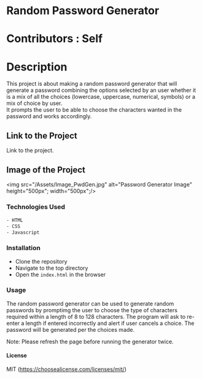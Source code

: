 # Random Password Generator

# Contributors : Self

# Description
This project is about making a random password generator that will generate a password combining the options selected by an user whether it is a mix of all the choices (lowercase, uppercase, numerical, symbols) or a mix of choice by user. <br>
It prompts the user to be able to choose the characters wanted in the password and works accordingly.

## Link to the Project
Link to the project.

## Image of the Project

<img src="/Assets/Image_PwdGen.jpg" alt="Password Generator Image" height="500px"; width="500px";/>

### Technologies Used
    - HTML
    - CSS
    - Javascript

### Installation

 - Clone the repository
 - Navigate to the top directory
 - Open the `index.html` in the browser

### Usage

The random password generator can be used to generate random passwords by promptimg the user to choose the type of characters required within a length of 8 to 128 characters. The program will ask to re-enter a length if entered incorrectly and alert if user cancels a choice. The password will be generated per the choices made.

Note: Please refresh the page before running the generator twice.

#### License 
 MIT (https://choosealicense.com/licenses/mit/)